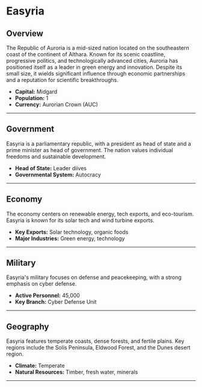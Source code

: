 # Easyria

## Overview
The Republic of Auroria is a mid-sized nation located on the southeastern coast of the continent of Althara. Known for its scenic coastline, progressive politics, and technologically advanced cities, Auroria has positioned itself as a leader in green energy and innovation. Despite its small size, it wields significant influence through economic partnerships and a reputation for scientific breakthroughs.

- **Capital:** Midgard
- **Population:** 1
- **Currency:** Aurorian Crown (AUC)

---

## Government
Easyria is a parliamentary republic, with a president as head of state and a prime minister as head of government. The nation values individual freedoms and sustainable development.

- **Head of State:** Leader diives
- **Governmental System:** Autocracy

---

## Economy
The economy centers on renewable energy, tech exports, and eco-tourism. Easyria is known for its solar tech and wind turbine exports.

- **Key Exports:** Solar technology, organic foods
- **Major Industries:** Green energy, technology

---

## Military
Easyria's military focuses on defense and peacekeeping, with a strong emphasis on cyber defense.

- **Active Personnel:** 45,000
- **Key Branch:** Cyber Defense Unit

---

## Geography
Easyria features temperate coasts, dense forests, and fertile plains. Key regions include the Solis Peninsula, Eldwood Forest, and the Dunes desert region.

- **Climate:** Temperate
- **Natural Resources:** Timber, fresh water, minerals

---